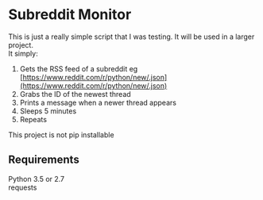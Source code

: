 # Subreddit Monitor

This is just a really simple script that I was testing. It will be used in a larger project.  
It simply:  
1) Gets the RSS feed of a subreddit eg [https://www.reddit.com/r/python/new/.json](https://www.reddit.com/r/python/new/.json)  
3) Grabs the ID of the newest thread  
4) Prints a message when a newer thread appears  
5) Sleeps 5 minutes  
6) Repeats  

This project is not pip installable

## Requirements
Python 3.5 or 2.7  
requests  